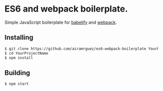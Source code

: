 ES6 and webpack boilerplate.
============================

Simple JavaScript boilerplate for [babelify](https://github.com/babel/babelify) and [webpack](https://github.com/webpack/webpack).

Installing
----------

```bash
$ git clone https://github.com/airamrguez/es6-webpack-boilerplate YourProjectName
$ cd YourProjectName
$ npm install
```

Building
--------

```bash
$ npm start
```
